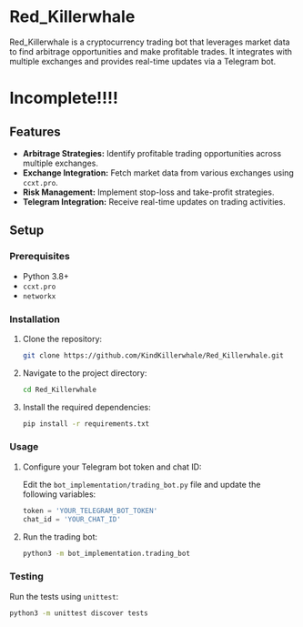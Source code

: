 # Red_Killerwhale

Red_Killerwhale is a cryptocurrency trading bot that leverages market data to find arbitrage opportunities and make profitable trades. It integrates with multiple exchanges and provides real-time updates via a Telegram bot.

# Incomplete!!!!

## Features

- **Arbitrage Strategies:** Identify profitable trading opportunities across multiple exchanges.
- **Exchange Integration:** Fetch market data from various exchanges using `ccxt.pro`.
- **Risk Management:** Implement stop-loss and take-profit strategies.
- **Telegram Integration:** Receive real-time updates on trading activities.

## Setup

### Prerequisites

- Python 3.8+
- `ccxt.pro`
- `networkx`

### Installation

1. Clone the repository:

    ```bash
    git clone https://github.com/KindKillerwhale/Red_Killerwhale.git
    ```

2. Navigate to the project directory:

    ```bash
    cd Red_Killerwhale
    ```

3. Install the required dependencies:

    ```bash
    pip install -r requirements.txt
    ```

### Usage

1. Configure your Telegram bot token and chat ID:

    Edit the `bot_implementation/trading_bot.py` file and update the following variables:

    ```python
    token = 'YOUR_TELEGRAM_BOT_TOKEN'
    chat_id = 'YOUR_CHAT_ID'
    ```

2. Run the trading bot:

    ```bash
    python3 -m bot_implementation.trading_bot
    ```

### Testing

Run the tests using `unittest`:

```bash
python3 -m unittest discover tests
